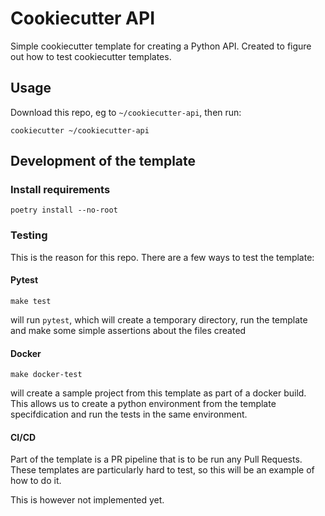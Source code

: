 # Cookiecutter API

Simple cookiecutter template for creating a Python API.
Created to figure out how to test cookiecutter templates.

## Usage

Download this repo, eg to `~/cookiecutter-api`, then run:

```shell
cookiecutter ~/cookiecutter-api
```

## Development of the template

### Install requirements

```shell
poetry install --no-root
```

### Testing

This is the reason for this repo. There are a few ways to test the template:

#### Pytest

```shell
make test
```

will run `pytest`, which will create a temporary directory, run the template and make some simple assertions about the files created

#### Docker

```shell
make docker-test
```

will create a sample project from this template as part of a docker build.
This allows us to create a python environment from the template specifdication and run the tests in the same environment.

#### CI/CD

Part of the template is a PR pipeline that is to be run any Pull Requests. These templates are particularly hard to test, so this will be an example of how to do it.

This is however not implemented yet.
